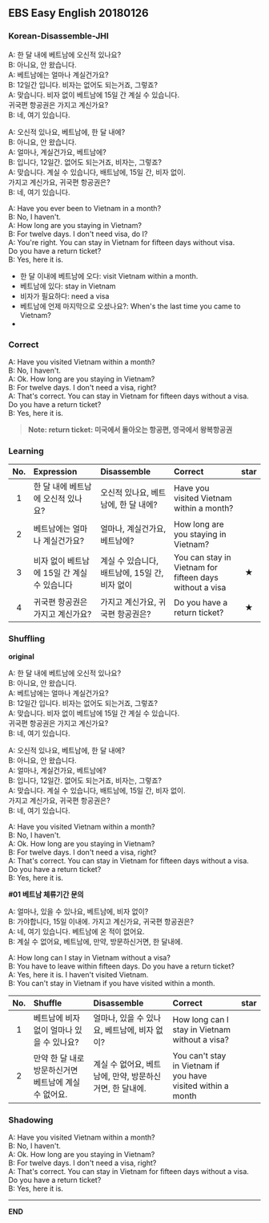 ## EBS Easy English 20180126

### Korean-Disassemble-JHI

A: 한 달 내에 베트남에 오신적 있나요?    
B: 아니요, 안 왔습니다.    
A: 베트남에는 얼마나 계실건가요?     
B: 12일간 입니다. 비자는 없어도 되는거죠, 그렇죠?     
A: 맞습니다. 비자 없이 베트남에 15일 간 계실 수 있습니다.   
  귀국편 항공권은 가지고 계신가요?     
B: 네, 여기 있습니다.      

A: 오신적 있나요, 베트남에, 한 달 내에?  
B: 아니요, 안 왔습니다.    
A: 얼마나, 계실건가요, 베트남에?     
B: 입니다, 12일간. 없어도 되는거죠, 비자는, 그렇죠?    
A: 맞습니다. 계실 수 있습니다, 배트남에, 15일 간, 비자 없이.  
   가지고 계신가요, 귀국편 항공권은?     
B: 네, 여기 있습니다.       

A: Have you ever been to Vietnam in a month?     
B: No, I haven't.    
A: How long are you staying in Vietnam?     
B: For twelve days.  I don't need visa, do I?    
A: You're right. You can stay in Vietnam for fifteen days without visa.  
   Do you have a return ticket?       
B: Yes, here it is.      


+ 한 달 이내에 베트남에 오다: visit Vietnam within a month.
+ 베트남에 있다: stay in Vietnam
+ 비자가 필요하다: need a visa
+ 베트남에 언제 마지막으로 오셨나요?: When's the last time you came to Vietnam?
+

### Correct

A: Have you visited Vietnam within a month?     
B: No, I haven't.    
A: Ok. How long are you staying in Vietnam?     
B: For twelve days. I don't need a visa, right?    
A: That's correct. You can stay in Vietnam for fifteen days without a visa.  
Do you have a return ticket?     
B: Yes, here it is.   

> **Note: return ticket: 미국에서 돌아오는 항공편, 영국에서 왕복항공권**

### Learning

| No. | Expression | Disassemble | Correct | star |
| :---: | :--- | :--- | :--- | :---: |
| 1 |  한 달 내에 베트남에 오신적 있나요? | 오신적 있나요, 베트남에, 한 달 내에? | Have you visited Vietnam within a month? | |  
| 2 | 베트남에는 얼마나 계실건가요? | 얼마나, 계실건가요, 베트남에? | How long are you staying in Vietnam? | |  
| 3 | 비자 없이 베트남에 15일 간 계실 수 있습니다 | 계실 수 있습니다, 배트남에, 15일 간, 비자 없이 | You can stay in Vietnam for fifteen days without a visa | ★ |  
| 4 | 귀국편 항공권은 가지고 계신가요? | 가지고 계신가요, 귀국편 항공권은?  | Do you have a return ticket?  | ★ |  


### Shuffling

**original**

A: 한 달 내에 베트남에 오신적 있나요?    
B: 아니요, 안 왔습니다.    
A: 베트남에는 얼마나 계실건가요?     
B: 12일간 입니다. 비자는 없어도 되는거죠, 그렇죠?     
A: 맞습니다. 비자 없이 베트남에 15일 간 계실 수 있습니다.   
  귀국편 항공권은 가지고 계신가요?     
B: 네, 여기 있습니다.      

A: 오신적 있나요, 베트남에, 한 달 내에?  
B: 아니요, 안 왔습니다.    
A: 얼마나, 계실건가요, 베트남에?     
B: 입니다, 12일간. 없어도 되는거죠, 비자는, 그렇죠?    
A: 맞습니다. 계실 수 있습니다, 배트남에, 15일 간, 비자 없이.  
   가지고 계신가요, 귀국편 항공권은?     
B: 네, 여기 있습니다.    

A: Have you visited Vietnam within a month?     
B: No, I haven't.    
A: Ok. How long are you staying in Vietnam?     
B: For twelve days. I don't need a visa, right?    
A: That's correct. You can stay in Vietnam for fifteen days without a visa.  
Do you have a return ticket?     
B: Yes, here it is.  

**#01 베트남 체류기간 문의**  

A: 얼마나, 있을 수 있나요, 베트남에, 비자 없이?  
B: 가야합니다, 15일 이내에. 가지고 계신가요, 귀국편 항공권은?   
A: 네, 여기 있습니다. 베트남에 온 적이 없어요.  
B: 계실 수 없어요, 베트남에, 만약, 방문하신거면, 한 달내에.    

A: How long can I stay in Vietnam without a visa?  
B: You have to leave within fifteen days. Do you have a return ticket?  
A: Yes, here it is. I haven't visited Vietnam.  
B: You can't stay in Vietnam if you have visited within a month.  





| No. | Shuffle | Disassemble | Correct | star |
| :---: | :--- | :--- | :--- | :---: |
| 1 | 베트남에 비자 없이 얼마나 있을 수 있나요? | 얼마나, 있을 수 있나요, 베트남에, 비자 없이?   | How long can I stay in Vietnam without a visa?   |
| 2 | 만약 한 달 내로 방문하신거면 베트남에 계실 수 없어요. | 계실 수 없어요, 베트남에, 만약, 방문하신거면, 한 달내에. | You can't stay in Vietnam if you have visited within a month |



### Shadowing

A: Have you visited Vietnam within a month?     
B: No, I haven't.    
A: Ok. How long are you staying in Vietnam?     
B: For twelve days. I don't need a visa, right?    
A: That's correct. You can stay in Vietnam for fifteen days without a visa.  
Do you have a return ticket?     
B: Yes, here it is.

---

**END**
